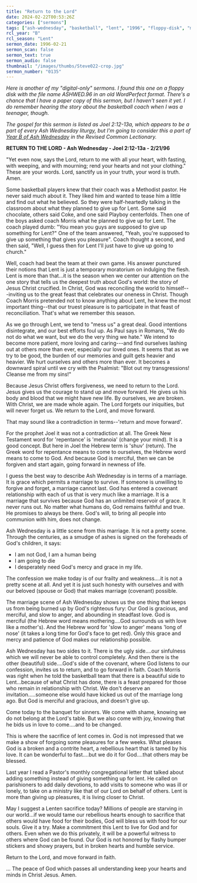 ```yaml
---
title: "Return to the Lord"
date: 2024-02-22T00:53:26Z
categories: ["sermons"]
tags: ["ash-wednesday", "basketball", "lent", "1996", "floppy-disk", "metanoia", "shuv"]
rcl_year: "B"
rcl_season: "Lent"
sermon_date: 1996-02-21
sermon_scan: false
sermon_text: true
sermon_audio: false
thumbnail: "/images/thumbs/Steve022-crop.jpg"
sermon_number: "0135"
---
```


_Here is another of my "digital-only" sermons. I found this one on a floppy disk with the file name ASHWED.96 in an old WordPerfect format. There's a chance that I have a paper copy of this sermon, but I haven't seen it yet. I do remember hearing the story about the basketball coach when I was a teenager, though._

<!--more-->

_The gospel for this sermon is listed as Joel 2:12-13a, which appears to be a part of every Ash Wednesday liturgy, but I'm going to consider this a part of [Year B of Ash Wednesday](https://lectionary.library.vanderbilt.edu/texts.php?id=70) in the Revised Common Lectionary._

**RETURN TO THE LORD - Ash Wednesday - Joel 2:12-13a - 2/21/96**
                        
"Yet even now, says the Lord, return to me with all your heart, with fasting, with weeping, and with mourning; rend your hearts and not your clothing."  These are your words.  Lord, sanctify us in your truth, your word is truth. Amen.

 Some basketball players knew that their coach was a Methodist pastor. He never said much about it.  They liked him and wanted to tease him a little and find out what he believed.  So they were half-heartedly talking in the classroom about what they planned to give up for Lent.  Some said chocolate, others said Coke, and one said Playboy centerfolds.  Then one of the boys asked coach Morris what he planned to give up for Lent.  The coach played dumb: "You mean you guys are supposed to give up something for Lent?"  One of the team answered, "Yeah, you're supposed to give up something that gives you pleasure".  Coach thought a second, and then said, "Well, I guess then for Lent I'll just have to give up going to church."

 Well, coach had beat the team at their own game.  His answer punctured their notions that Lent is just a temporary moratorium on indulging the flesh.  Lent is more than that...it is the season when we center our attention on the one story that tells us the deepest truth about God's world: the story of Jesus Christ crucified.  In Christ, God was reconciling the world to himself---inviting us to the great feast that celebrates our oneness in Christ.  Though Coach Morris pretended not to know anything about Lent, he knew the most important thing--that our truest pleasure is to participate in that feast of reconciliation.  That's what we remember this season.

 As we go through Lent, we tend to "mess us" a great deal.  Good intentions disintegrate, and our best efforts foul up.  As Paul says in Romans, "We do not do what we want, but we do the very thing we hate."  We intend to become more patient, more loving and caring---and find ourselves lashing out at others more than ever, especially our loved ones.  It seems that as we try to be good, the burden of our memories and guilt gets heavier and heavier.  We hurt ourselves and others more than ever.  It becomes a downward spiral until we cry with the Psalmist: "Blot out my transgressions!  Cleanse me from my sins!"

 Because Jesus Christ offers forgiveness, we need to return to the Lord.  Jesus gives us the courage to stand up and move forward.  He gives us his body and blood that we might have new life.  By ourselves, we are broken.  With Christ, we are made whole again.  The Lord forgets our iniquities, but will never forget us.  We return to the Lord, and move forward.

That may sound like a contradiction in terms--'return and move forward'.

For the prophet Joel it was not a contradiction at all.  The Greek New Testament word for 'repentance' is 'metanoia' (change your mind). It is a good concept.  But here in Joel the Hebrew term is 'shuv' (return).  The Greek word for repentance means to come to ourselves, the Hebrew word means to come to God.  And because God is merciful, then we can be forgiven and start again, going forward in newness of life.

I guess the best way to describe Ash Wednesday is in terms of a marriage.  It is grace which permits a marriage to survive.  If someone is unwilling to forgive and forget, a marriage cannot last.  God has entered a covenant relationship with each of us that is very much like a marriage.  It is a marriage that survives because God has an unlimited reservoir of grace.  It never runs out.  No matter what humans do, God remains faithful and true.  He promises to always be there.  God's will, to bring all people into communion with him, does not change.

Ash Wednesday is a little scene from this marriage.  It is not a pretty scene.  Through the centuries, as a smudge of ashes is signed on the foreheads of God's children, it says:
- I am not God, I am a human being
- I am going to die
- I desperately need God's mercy and grace in my life.

The confession we make today is of our frailty and weakness....it is not a pretty scene at all.  And yet it is just such honesty with ourselves and with our beloved (spouse or God) that makes marriage (covenant) possible.

The marriage scene of Ash Wednesday shows us the one thing that keeps us from being burned up by God's righteous fury:  Our God is gracious, and merciful, and slow to anger, and abounding in steadfast love.  God is merciful (the Hebrew word means mothering....God surrounds us with love like a mother's).  And the Hebrew word for 'slow to anger' means 'long of nose' (it takes a long time for God's face to get red).  Only this grace and mercy and patience of God makes our relationship possible.

Ash Wednesday has two sides to it.  There is the ugly side....our sinfulness which we will never be able to control completely.  And then there is the other (beautiful) side....God's side of the covenant, where God listens to our confession, invites us to return, and to go forward in faith.  Coach Morris was right when he told the basketball team that there is a beautiful side to Lent...because of what Christ has done, there is a feast prepared for those who remain in relationship with Christ.  We don't deserve an invitation.....someone else would have kicked us out of the marriage long ago.  But God is merciful and gracious, and doesn't give up.

Come today to the banquet for sinners.  We come with shame, knowing we do not belong at the Lord's table.  But we also come with joy, knowing that he bids us in love to come....and to be changed.

This is where the sacrifice of lent comes in.  God is not impressed that we make a show of forgoing some pleasures for a few weeks.  What pleases God is a broken and a contrite heart, a rebellious heart that is tamed by his love.  It can be wonderful to fast....but we do it for God....that others may be blessed.

Last year I read a Pastor's monthly congregational letter that talked about adding something instead of giving something up for lent.  He called on parishioners to add daily devotions, to add visits to someone who was ill or lonely, to take on a ministry like that of our Lord on behalf of others.  Lent is more than giving up pleasures, it is living closer to Christ.

May I suggest a Lenten sacrifice today?  Millions of people are starving in our world...if we would tame our rebellious hearts enough to sacrifice that others would have food for their bodies, God will bless us with food for our souls.  Give it a try.  Make a commitment this Lent to live for God and for others.  Even when we do this privately, it will be a powerful witness to others where God can be found.  Our God is not honored by flashy bumper stickers and showy prayers, but in broken hearts and humble service.

Return to the Lord, and move forward in faith.

... The peace of God which passes all understanding keep your hearts and minds in Christ Jesus. Amen.